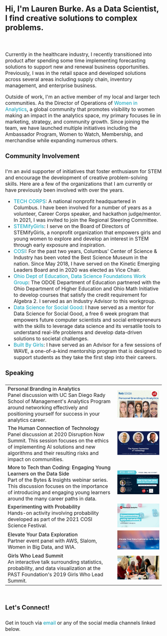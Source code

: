 <h3 style="font-size:25px;">
  Hi, I'm Lauren Burke. As a Data Scientist, I find creative solutions to complex problems.
</h3>

<div style="line-height:20px;"><br></div>

<p style="font-size:16px;">
Currently in the healthcare industry, I recently transitioned into product after spending some time implementing forecasting solutions to support new and renewal business opportunities. Previously, I was in the retail space and developed solutions across several areas including supply chain, inventory management, and enterprise business. 
</p>

<p style="font-size:16px;">
Outside of work, I'm an active member of my local and larger tech communities. As the Director of Operations of <a href="https://womeninanalytics.com" target="_blank" style="text-decoration: none; color:#039fb9">Women in Analytics</a>, a global community that promotes visibility to women making an impact in the analytics space, my primary focuses lie in marketing, strategy, and community growth. Since joining the team, we have launched multiple initiatives including the Ambassador Program, Women to Watch, Membership, and merchandise while expanding numerous others.
</p>

<h4 style="font-size:20px;">
Community Involvement
</h4>

<p style="font-size:16px;"> I'm an avid supporter of initiatives that foster enthusiasm for STEM and encourage the development of creative problem-solving skills. Here are a few of the organizations that I am currently or have previously been involved with over the years. </p>
  
<p style="font-size:16px;">
  <ul style="font-size:16px;">
    <li style="font-size:16px;"><a href="http://techcorps.org/" target="_blank" style="text-decoration: none; color:#039fb9">TECH CORPS</a>: A national nonprofit headquartered in Columbus. I have been involved for a number of years as a volunteer, Career Corps speaker, and hackathon judge/mentor. In 2021, I was invited to join the Regional Steering Committee.</li>
    <li style="font-size:16px;"><a href="https://stemifygirls.org/" target="_blank" style="text-decoration: none; color:#039fb9">STEMifyGirls</a>: I serve on the Board of Directors of STEMifyGirls, a nonprofit organization that empowers girls and young women to explore and develop an interest in STEM through early exposure and inspiration.</li>
    <li style="font-size:16px;"><a href="https://cosi.org/" target="_blank" style="text-decoration: none; color:#039fb9">COSI</a>: For the past two years, Columbus' Center of Science & Industry has been voted the Best Science Museum in the nation. Since May 2018, I have served on the Kinetic Emerging Leaders Board and in 2020 was elected as Vice Chair.</li>
    <li style="font-size:16px;"><a href="http://education.ohio.gov/Topics/Learning-in-Ohio/Mathematics/Resources-for-Mathematics/Math-Pathways/Data-Science-Foundations" target="_blank" style="text-decoration: none; color:#039fb9">Ohio Dept of Education, Data Science Foundations Work Group</a>: The ODOE Department of Education partnered with the Ohio Department of Higher Education and Ohio Math Initiative to develop courses that satisfy the credit requirement for Algebra 2. I served as an Industry Advisor to this workgroup.</li>
    <li style="font-size:16px;"><a href="https://dataforsocialgood.weebly.com/" target="_blank" style="text-decoration: none; color:#039fb9">Data Science for Social Good</a>: I have served as a mentor for Data Science for Social Good, a free 6 week program that empowers future computer scientists and social entrepreneurs with the skills to leverage data science and its versatile tools to understand real-life problems and develop data-driven solutions to societal challenges.</li>
    <li style="font-size:16px;"><a href="https://www.builtbygirls.com/about-wave" target="_blank" style="text-decoration: none; color:#039fb9">Built By Girls</a>: I have served as an Advisor for a few sessions of WAVE, a one-of-a-kind mentorship program that is designed to support students as they take the first step into their careers.</li>
  </ul>
</p>

<h4 style="font-size:20px;">
Speaking
</h4>


<table style="width:100%; border:none;" cellspacing="10" >
  <tr style="border:none;">
    <td style="border: none;font-size:16px;"><span style="font-weight:550;">Personal Branding in Analytics</span><br>Panel discussion with UC San Diego Rady School of Management's Analytics Program around networking effectively and positioning yourself for success in your analytics career.</td>
    <td style="width:30%;border:none;font-size:16px;"><img src="assets/images/personal-branding-in-analytics.png"></td>
  </tr>
  
  <tr style="border:none;">
     <td style="border: none;font-size:16px;"><span style="font-weight:550;">The Human Connection of Technology</span> <br> Panel discussion at 2020 Disruption Now Summit. This session focuses on the ethics of implementing AI solutions and new algorithms and their resulting risks and impact on communities.</td>
    <td style="width:30%;border:none;font-size:16px;"><img src="assets/images/dnsummit.png"></td>
   </tr>
  
  <tr style="border:none;">
    <td style="border: none;font-size:16px;"><span style="font-weight:550;">More to Tech than Coding: Engaging Young Learners on the Data Side</span><br> Part of the Bytes & Insights webinar series. This discussion focuses on the importance of introducing and engaging young learners around the many career paths in data.</td>
    <td style="width:30%;border:none;font-size:16px;"><img src="assets/images/bi-more-to-tech.png"></td>
  </tr>
  
  <tr style="border:none;">
    <td style="border:none;font-size:16px;"><span style="font-weight:550;">Experimenting with Probability</span><br> Hands-on activity involving probability developed as part of the 2021 COSI Science Festival.</td>
    <td style="width:30%;border:none;font-size:16px;"><img src="assets/images/cosi-sci-fest.jpg"></td>
  </tr>
  
  <tr style="border:none;">
    <td style="border:none;font-size:16px;"><span style="font-weight:550;">Elevate Your Data Exploration</span><br> Partner event panel with AWS, Slalom, Women in Big Data, and WIA.</td>
    <td style="width:30%;border:none;font-size:16px;"><img src="assets/images/elevate-your-data-exploration.jpg"></td>
  </tr>
  
  <tr style="border:none;">
    <td style="border:none;font-size:16px;"><span style="font-weight:550;">Girls Who Lead Summit</span><br>An interactive talk surrounding statistics, probability, and data visualization at the PAST Foundation's 2019 Girls Who Lead Summit.</td>
    <td style="width:30%;border:none;font-size:16px;"><img src="assets/images/girls-who-lead_censored.jpg"></td>
  </tr>
</table>


<br>

<h4 style="font-size:20px;">
Let's Connect!
</h4>
<p style="font-size:16px;">
  Get in touch via <a href="mailto:laurenemilyburke17@gmail.com" style="text-decoration: none; color:#039fb9">email</a> or any of the social media channels linked below.
</p>

